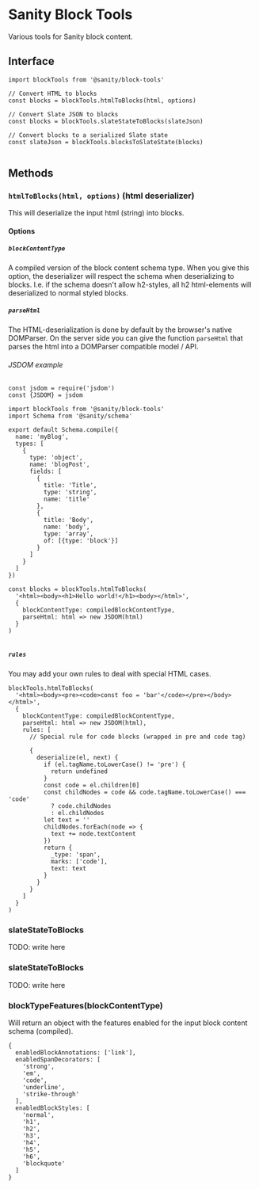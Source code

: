# Sanity Block Tools

Various tools for Sanity block content.

## Interface

```
import blockTools from '@sanity/block-tools'

// Convert HTML to blocks
const blocks = blockTools.htmlToBlocks(html, options)

// Convert Slate JSON to blocks
const blocks = blockTools.slateStateToBlocks(slateJson)

// Convert blocks to a serialized Slate state
const slateJson = blockTools.blocksToSlateState(blocks)


```

## Methods

### ``htmlToBlocks(html, options)`` (html deserializer)

This will deserialize the input html (string) into blocks.

#### Options

##### ``blockContentType``

A compiled version of the block content schema type.
When you give this option, the deserializer will respect the schema when deserializing to blocks.
I.e. if the schema doesn't allow h2-styles, all h2 html-elements will deserialized to normal styled blocks.

##### ``parseHtml``
The HTML-deserialization is done by default by the browser's native DOMParser.
On the server side you can give the function ``parseHtml``
that parses the html into a DOMParser compatible model / API.


###### JSDOM example

```
const jsdom = require('jsdom')
const {JSDOM} = jsdom

import blockTools from '@sanity/block-tools'
import Schema from '@sanity/schema'

export default Schema.compile({
  name: 'myBlog',
  types: [
    {
      type: 'object',
      name: 'blogPost',
      fields: [
        {
          title: 'Title',
          type: 'string',
          name: 'title'
        },
        {
          title: 'Body',
          name: 'body',
          type: 'array',
          of: [{type: 'block'}]
        }
      ]
    }
  ]
})

const blocks = blockTools.htmlToBlocks(
  '<html><body><h1>Hello world!</h1><body></html>',
  {
    blockContentType: compiledBlockContentType,
    parseHtml: html => new JSDOM(html)
  }
)


```

##### ``rules``

You may add your own rules to deal with special HTML cases.

```
blockTools.htmlToBlocks(
  '<html><body><pre><code>const foo = 'bar'</code></pre></body></html>',
  {
    blockContentType: compiledBlockContentType,
    parseHtml: html => new JSDOM(html),
    rules: [
      // Special rule for code blocks (wrapped in pre and code tag)

      {
        deserialize(el, next) {
          if (el.tagName.toLowerCase() != 'pre') {
            return undefined
          }
          const code = el.children[0]
          const childNodes = code && code.tagName.toLowerCase() === 'code'
            ? code.childNodes
            : el.childNodes
          let text = ''
          childNodes.forEach(node => {
            text += node.textContent
          })
          return {
            _type: 'span',
            marks: ['code'],
            text: text
          }
        }
      }
    ]
  }
)

```

### slateStateToBlocks

TODO: write here

### slateStateToBlocks

TODO: write here

### blockTypeFeatures(blockContentType)

Will return an object with the features enabled for the input block content schema (compiled).

```
{
  enabledBlockAnnotations: ['link'],
  enabledSpanDecorators: [
    'strong',
    'em',
    'code',
    'underline',
    'strike-through'
  ],
  enabledBlockStyles: [
    'normal',
    'h1',
    'h2',
    'h3',
    'h4',
    'h5',
    'h6',
    'blockquote'
  ]
}
```
